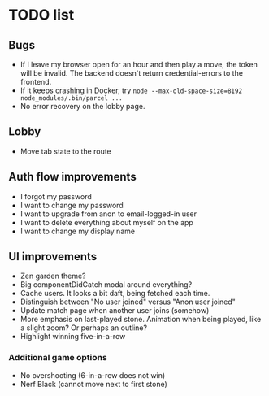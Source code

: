 # TODO list

## Bugs

- If I leave my browser open for an hour and then play a move, the token will be invalid. The backend doesn't return credential-errors to the frontend.
- If it keeps crashing in Docker, try `node --max-old-space-size=8192 node_modules/.bin/parcel ...`
- No error recovery on the lobby page.

## Lobby

- Move tab state to the route

## Auth flow improvements

- I forgot my password
- I want to change my password
- I want to upgrade from anon to email-logged-in user
- I want to delete everything about myself on the app
- I want to change my display name

## UI improvements

- Zen garden theme?
- Big componentDidCatch modal around everything?
- Cache users. It looks a bit daft, being fetched each time.
- Distinguish between "No user joined" versus "Anon user joined"
- Update match page when another user joins (somehow)
- More emphasis on last-played stone. Animation when being played, like a slight zoom? Or perhaps an outline?
- Highlight winning five-in-a-row

### Additional game options

- No overshooting (6-in-a-row does not win)
- Nerf Black (cannot move next to first stone)
